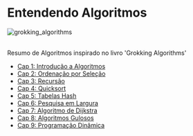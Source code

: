 # Entendendo Algoritmos

![grokking_algorithms](https://user-images.githubusercontent.com/64446494/231032123-096f9883-6bdb-4812-b771-72573d33d60e.jpg)

<br>
Resumo de Algoritmos inspirado no livro 'Grokking Algorithms'
<br>

- [Cap 1: Introdução a Algoritmos](https://github.com/raquelcreis/entendendo_algoritmos/tree/main/Cap%201%20-%20Pesquisa%20Bin%C3%A1ria)
- [Cap 2: Ordenação por Seleção](https://github.com/raquelcreis/entendendo_algoritmos/tree/main/Cap%202%20-%20Ordena%C3%A7%C3%A3o%20por%20Sele%C3%A7%C3%A3o)
- [Cap 3: Recursão](https://github.com/raquelcreis/entendendo_algoritmos/tree/main/Cap%203%20-%20Recurs%C3%A3o)
- [Cap 4: Quicksort](https://github.com/raquelcreis/entendendo_algoritmos/tree/main/Cap%204%20-%20Quicksort)
- [Cap 5: Tabelas Hash](https://github.com/raquelcreis/entendendo_algoritmos/tree/main/Cap%205%20-%20Tabelas%20hash)
- [Cap 6: Pesquisa em Largura](https://github.com/raquelcreis/entendendo_algoritmos/tree/main/Cap%206%20-%20Pesquisa%20em%20Largura)
- [Cap 7: Algoritmo de Dijkstra](https://github.com/raquelcreis/entendendo_algoritmos/tree/main/Cap%207%20-%20Algoritmo%20de%20Dijkstra)
- [Cap 8: Algoritmos Gulosos](https://github.com/raquelcreis/entendendo_algoritmos/tree/main/Cap%208%20-%20Algoritmos%20gulosos)
- [Cap 9: Programação Dinâmica](https://github.com/raquelcreis/entendendo_algoritmos/tree/main/Cap%209%20-%20Programa%C3%A7%C3%A3o%20Din%C3%A2mica)